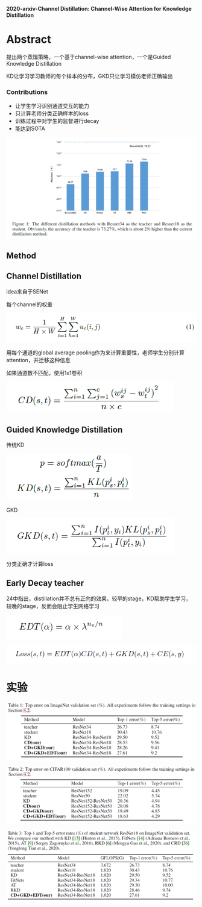 **2020-arxiv-Channel Distillation: Channel-Wise Attention for Knowledge Distillation**



# Abstract

提出两个蒸馏策略，一个基于channel-wise attention，一个是Guided Knowledge Distillation



KD让学习学习教师的每个样本的分布，GKD只让学习模仿老师正确输出



### Contributions

* 让学生学习识别通道交互的能力
* 只计算老师分类正确样本的loss
* 训练过程中对学生的监督进行decay
* 能达到SOTA



![image-20200925224535675](imgs/image-20200925224535675.png)



## Method

## Channel Distillation



idea来自于SENet

每个channel的权重

![image-20200925224808562](imgs/image-20200925224808562.png)

用每个通道的global average pooling作为来计算重要性，老师学生分别计算attention，并迁移这种信息

如果通道数不匹配，使用1x1卷积

![image-20200925230912488](imgs/image-20200925230912488.png)



## Guided Knowledge Distillation

传统KD

![image-20200925231011773](imgs/image-20200925231011773.png)

GKD

![image-20200925231023515](imgs/image-20200925231023515.png)

分类正确才计算loss

## Early Decay teacher

24中指出，distillation并不总有正向的效果，较早的stage，KD帮助学生学习，较晚的stage，反而会阻止学生网络学习

![image-20200925231248906](imgs/image-20200925231248906.png)

![image-20200925231318993](imgs/image-20200925231318993.png)



# 实验

![image-20200925231341988](imgs/image-20200925231341988.png)

![image-20200925231416482](imgs/image-20200925231416482.png)

![image-20200925231428279](imgs/image-20200925231428279.png)